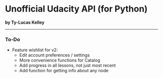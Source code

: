 # Unofficial Udacity API (for Python)

**by Ty-Lucas Kelley**

---

### To-Do

* Feature wishlist for v2:
    * Edit account preferences / settings
    * More convenience functions for Catalog
    * Add progress in all lessons, not just most recent
    * Add function for getting info about any node
